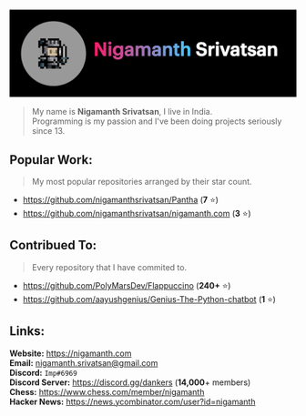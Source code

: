 <img src='./header.png'>

> My name is **Nigamanth Srivatsan**, I live in India. <br>
> Programming is my passion and I've been doing projects seriously since 13. 

## Popular Work:
> My most popular repositories arranged by their star count.

* https://github.com/nigamanthsrivatsan/Pantha (**7** ⭐)
* https://github.com/nigamanthsrivatsan/nigamanth.com (**3** ⭐)

## Contribued To:
> Every repository that I have commited to. 

* https://github.com/PolyMarsDev/Flappuccino (**240+** ⭐)
* https://github.com/aayushgenius/Genius-The-Python-chatbot (**1** ⭐)

## Links:

**Website:** https://nigamanth.com <br>
**Email:** nigamanth.srivatsan@gmail.com <br>
**Discord:** `Imp#6969` <br>
**Discord Server:** https://discord.gg/dankers (**14,000**+ members) <br>
**Chess:** https://www.chess.com/member/nigamanth <br>
**Hacker News:** https://news.ycombinator.com/user?id=nigamanth
